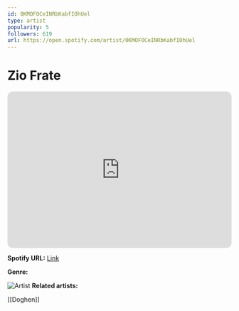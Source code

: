 ```yaml
---
id: 0KMOFOCeINRbKabfIOhUel
type: artist
popularity: 5
followers: 619
url: https://open.spotify.com/artist/0KMOFOCeINRbKabfIOhUel
---
```

# Zio Frate

<iframe style="border-radius:12px" src="https://open.spotify.com/embed/artist/0KMOFOCeINRbKabfIOhUel" width="100%" height="352" frameBorder="0" allowfullscreen="" allow="autoplay; clipboard-write; encrypted-media; fullscreen; picture-in-picture" loading="lazy"></iframe>

**Spotify URL:** [Link](https://open.spotify.com/artist/0KMOFOCeINRbKabfIOhUel)

**Genre:** 

![Artist](https://i.scdn.co/image/ab6761610000e5eb676d80272ef5de8df8af1c89)
**Related artists:**

[[Doghen]]
